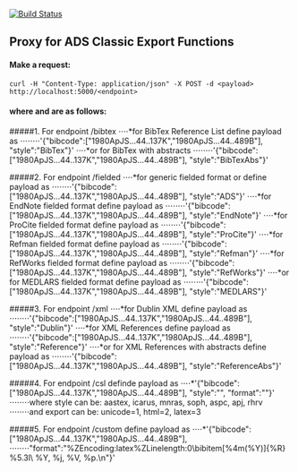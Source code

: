 [![Build Status](https://travis-ci.org/adsabs/export_service.svg?branch=master)](https://travis-ci.org/adsabs/export_service)

## Proxy for ADS Classic Export Functions


#### Make a request:

`curl -H "Content-Type: application/json" -X POST -d <payload> http://localhost:5000/<endpoint>`


#### where <payload> and <endpoint> are as follows:

#####1. For endpoint /bibtex
⋅⋅⋅⋅*for BibTex Reference List define payload as
⋅⋅⋅⋅⋅⋅⋅⋅'{"bibcode":["1980ApJS...44..137K","1980ApJS...44..489B"], "style":"BibTex"}'
⋅⋅⋅⋅*or for BibTex with abstracts
⋅⋅⋅⋅⋅⋅⋅⋅'{"bibcode":["1980ApJS...44..137K","1980ApJS...44..489B"], "style":"BibTexAbs"}'

#####2. For endpoint /fielded
⋅⋅⋅⋅*for generic fielded format or define payload as
⋅⋅⋅⋅⋅⋅⋅⋅'{"bibcode":["1980ApJS...44..137K","1980ApJS...44..489B"], "style":"ADS"}'
⋅⋅⋅⋅*for EndNote fielded format define payload as
⋅⋅⋅⋅⋅⋅⋅⋅'{"bibcode":["1980ApJS...44..137K","1980ApJS...44..489B"], "style":"EndNote"}'
⋅⋅⋅⋅*for ProCite fielded format define payload as
⋅⋅⋅⋅⋅⋅⋅⋅'{"bibcode":["1980ApJS...44..137K","1980ApJS...44..489B"], "style":"ProCite"}'
⋅⋅⋅⋅*for Refman fielded format define payload as
⋅⋅⋅⋅⋅⋅⋅⋅'{"bibcode":["1980ApJS...44..137K","1980ApJS...44..489B"], "style":"Refman"}'
⋅⋅⋅⋅*for RefWorks fielded format define payload as
⋅⋅⋅⋅⋅⋅⋅⋅'{"bibcode":["1980ApJS...44..137K","1980ApJS...44..489B"], "style":"RefWorks"}'
⋅⋅⋅⋅*or for MEDLARS fielded format define payload as
⋅⋅⋅⋅⋅⋅⋅⋅'{"bibcode":["1980ApJS...44..137K","1980ApJS...44..489B"], "style":"MEDLARS"}'

#####3. For endpoint /xml
⋅⋅⋅⋅*for Dublin XML define payload as
⋅⋅⋅⋅⋅⋅⋅⋅'{"bibcode":["1980ApJS...44..137K","1980ApJS...44..489B"], "style":"Dublin"}'
⋅⋅⋅⋅*for XML References define payload as
⋅⋅⋅⋅⋅⋅⋅⋅'{"bibcode":["1980ApJS...44..137K","1980ApJS...44..489B"], "style":"Reference"}'
⋅⋅⋅⋅*or for XML References with abstracts define payload as
⋅⋅⋅⋅⋅⋅⋅⋅'{"bibcode":["1980ApJS...44..137K","1980ApJS...44..489B"], "style":"ReferenceAbs"}'

#####4. For endpoint /csl definde payload as
⋅⋅⋅⋅*'{"bibcode":["1980ApJS...44..137K","1980ApJS...44..489B"], "style":"", "format":""}'
⋅⋅⋅⋅⋅⋅⋅⋅where style can be: aastex, icarus, mnras, soph, aspc, apj, rhrv
⋅⋅⋅⋅⋅⋅⋅⋅and export can be: unicode=1, html=2, latex=3

#####5. For endpoint /custom define payload as
⋅⋅⋅⋅*'{"bibcode":["1980ApJS...44..137K","1980ApJS...44..489B"],
⋅⋅⋅⋅⋅⋅⋅⋅"format":"%ZEncoding:latex%ZLinelength:0\bibitem[%4m(%Y)]{%R} %5.3l\ %Y, %j, %V, %p.\n"}'
